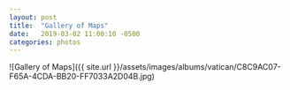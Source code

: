 ```yaml
---
layout: post
title:  "Gallery of Maps"
date:   2019-03-02 11:00:10 -0500
categories: photos
---
```


![Gallery of Maps]({{ site.url }}/assets/images/albums/vatican/C8C9AC07-F65A-4CDA-BB20-FF7033A2D04B.jpg)
